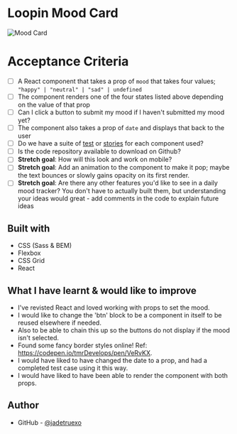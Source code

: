 # Loopin Mood Card

![Mood Card](https://github.com/jadetruexo/lets-loopin-project/blob/main/src/mood.jpg?raw=true)

# Acceptance Criteria

- [ ] A React component that takes a prop of `mood` that takes four values; `"happy" | "neutral" | "sad" | undefined`
- [ ] The component renders one of the four states listed above depending on the value of that prop
- [ ] Can I click a button to submit my mood if I haven't submitted my mood yet?
- [ ] The component also takes a prop of `date` and displays that back to the user
- [ ] Do we have a suite of [test](https://testing-library.com/docs/react-testing-library/intro/) or [stories](https://storybook.js.org/) for each component used?
- [ ] Is the code repository available to download on Github?
- [ ] **Stretch goal**: How will this look and work on mobile?
- [ ] **Stretch goal**:
      Add an animation to the component to make it pop; maybe the text bounces or slowly gains opacity on its first render.
- [ ] **Stretch goal**:
      Are there any other features you'd like to see in a daily mood tracker? You don't have to actually built them, but understanding your ideas would great - add comments in the code to explain future ideas

## Built with

- CSS (Sass & BEM)
- Flexbox
- CSS Grid
- React

## What I have learnt & would like to improve

- I've revisted React and loved working with props to set the mood.
- I would like to change the 'btn' block to be a component in itself to be reused elsewhere if needed.
- Also to be able to chain this up so the buttons do not display if the mood isn't selected.
- Found some fancy border styles online! Ref: https://codepen.io/tmrDevelops/pen/VeRvKX.
- I would have liked to have changed the date to a prop, and had a completed test case using it this way.
- I would have liked to have been able to render the component with both props.

## Author

- GitHub - [@jadetruexo](https://github.com/jadetruexo/)
